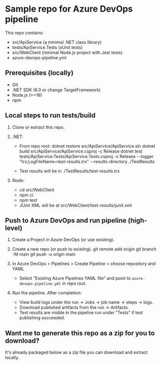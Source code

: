 # Sample repo for Azure DevOps pipeline

This repo contains:
- src/ApiService (a minimal .NET class library)
- tests/ApiService.Tests (xUnit tests)
- src/WebClient (minimal Node.js project with Jest tests)
- azure-devops-pipeline.yml

## Prerequisites (locally)
- Git
- .NET SDK (8.0 or change TargetFramework)
- Node.js (>=16)
- npm

## Local steps to run tests/build
1. Clone or extract this repo.
2. .NET:
   - From repo root:
     dotnet restore src/ApiService/ApiService.sln
     dotnet build src/ApiService/ApiService.csproj -c Release
     dotnet test tests/ApiService.Tests/ApiService.Tests.csproj -c Release --logger "trx;LogFileName=test-results.trx" --results-directory ./TestResults

   - Test results will be in ./TestResults/test-results.trx

3. Node:
   - cd src/WebClient
   - npm ci
   - npm test
   - JUnit XML will be at src/WebClient/test-results/junit.xml

## Push to Azure DevOps and run pipeline (high-level)
1. Create a Project in Azure DevOps (or use existing).
2. Create a new repo (or push to existing).
   git remote add origin <your-repo-url>
   git branch -M main
   git push -u origin main

3. In Azure DevOps > Pipelines > Create Pipeline > choose repository and YAML
   - Select "Existing Azure Pipelines YAML file" and point to `azure-devops-pipeline.yml` in repo root.
4. Run the pipeline. After completion:
   - View build logs under the run -> Jobs -> job name -> steps -> logs.
   - Download published artifacts from the run -> Artifacts.
   - Test results are visible in the pipeline run under "Tests" if test publishing succeeded.

## Want me to generate this repo as a zip for you to download?
It's already packaged below as a zip file you can download and extract locally.
